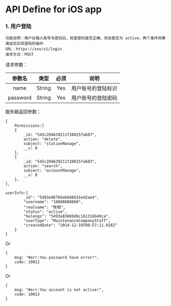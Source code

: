 # API Define for iOS app

### 1. 用户登陆

	功能说明：用户在输入账号与密码后，检查密码是否正确、状态是否为 active，两个条件同事满足后实现登陆的操作
    URL：https://xxx/v1/login
    请求方式：POST
    
请求参数：

| 参数名        | 类型   |  必须  | 说明 |
| :--------:   | :-----:  | :----:  |-----|
| name | String | Yes | 用户账号的登陆标识 |
| password | String | Yes | 用户账号的登陆密码 |

服务器返回参数：

	{
		Permissions:[
		{
			_id: "545c204639211f28025fa687",
			action: "delete",
			subject: "stationManage",
			__v: 0
		},
		{
			_id: "545c204639211f28025fa683",
			action: "search",
			subject: "accountManage",
			__v: 0
		},
	],
	
	userInfo:{
			_id": "5493e8670dabb66831ed2ae4",
			"username": "18888888888",
			"realname": "陈程",
			"status": "active",
			"belongs": "5493e83869d6c161316b40ca",
			"userType": "MaintenanceCompanyStaff",
			"createdDate": "2014-12-19T08:57:11.928Z"
		}
	}
	
Or

	{
		msg: "#err:You password have error!",
		code: 10012
	}
	
Or

	{
		msg: "#err:You account is not active!",
		code: 10013
	}
